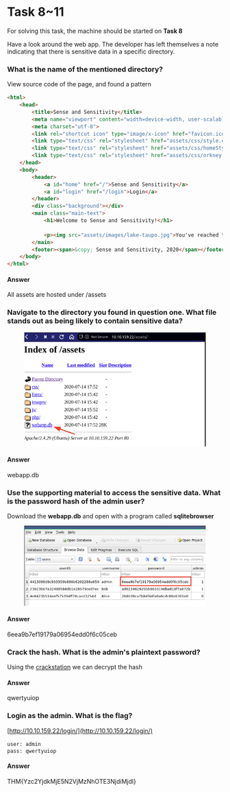# Task 8\~11

For solving this task, the machine should be started on **Task 8**

Have a look around the web app. The developer has left themselves a note indicating that there is sensitive data in a specific directory.

### What is the name of the mentioned directory? <a href="#what-is-the-name-of-the-mentioned-directory" id="what-is-the-name-of-the-mentioned-directory"></a>

View source code of the page, and found a pattern

```html
<html>
	<head>
		<title>Sense and Sensitivity</title>
		<meta name="viewport" content="width=device-width, user-scalable=no">
		<meta charset="utf-8">
		<link rel="shortcut icon" type="image/x-icon" href="favicon.ico">
		<link type="text/css" rel="stylesheet" href="assets/css/style.css">
		<link type="text/css" rel="stylesheet" href="assets/css/homeStyle.css">
		<link type="text/css" rel="stylesheet" href="assets/css/orkney.css">
	</head>
	<body>
		<header>
			<a id="home" href="/">Sense and Sensitivity</a>
			<a id="login" href="/login">Login</a>
		</header>
		<div class="background"></div>
		<main class="main-text">
			<h1>Welcome to Sense and Sensitivity!</h1>
				
			<p><img src="assets/images/lake-taupo.jpg">You've reached the future world number one in all things therapeutic. We are a startup organisation based in Taupo, New Zealand. Our location near the stunning Lake Taupo lends itself perfectly to our ideology: all mental maladies are curable, you just need to know how! We draw a great deal of inspiration from the genius of Jane Austin, whose great work servers as a beacon from a simpler time.<br> Whilst we are currently still in our beta phase, our aim is ultimately to work with people who are struggling; to learn <em>with</em> them as we work together to combat the dangers of poor mental health. We aim to provide a safe and peaceful environment for those who need it. For the time being we are only accepting beta testers of the program, so please contact us <a href="mailto:beta@senseandsensitivity.xyz">here</a> if you feel like a stay with us amongst some of the most beautiful scenery in the world would be beneficial to you!</p>
		</main>
		<footer><span>&copy; Sense and Sensitivity, 2020</span></footer>
	</body>
</html>
```

#### Answer <a href="#answer" id="answer"></a>

All assets are hosted under /assets

### Navigate to the directory you found in question one. What file stands out as being likely to contain sensitive data? <a href="#navigate-to-the-directory-you-found-in-question-one-what-file-stands-out-as-being-likely-to-contain" id="navigate-to-the-directory-you-found-in-question-one-what-file-stands-out-as-being-likely-to-contain"></a>

<figure><img src="../../.gitbook/assets/image (4) (1).png" alt=""><figcaption></figcaption></figure>

#### Answer <a href="#answer-1" id="answer-1"></a>

webapp.db

### Use the supporting material to access the sensitive data. What is the password hash of the admin user? <a href="#use-the-supporting-material-to-access-the-sensitive-data-what-is-the-password-hash-of-the-admin-user" id="use-the-supporting-material-to-access-the-sensitive-data-what-is-the-password-hash-of-the-admin-user"></a>

Download the **webapp.db** and open with a program called **sqlitebrowser**

<figure><img src="../../.gitbook/assets/image (2) (1) (1).png" alt=""><figcaption></figcaption></figure>

#### Answer <a href="#answer-2" id="answer-2"></a>

6eea9b7ef19179a06954edd0f6c05ceb

### Crack the hash. What is the admin's plaintext password? <a href="#crack-the-hash-what-is-the-admins-plaintext-password" id="crack-the-hash-what-is-the-admins-plaintext-password"></a>

Using the [crackstation](https://crackstation.net/) we can decrypt the hash

#### Answer <a href="#answer-3" id="answer-3"></a>

qwertyuiop

### Login as the admin. What is the flag? <a href="#login-as-the-admin-what-is-the-flag" id="login-as-the-admin-what-is-the-flag"></a>

[http://10.10.159.22/login/](http://10.10.159.22/login/)

```
user: admin
pass: qwertyuiop
```

#### Answer <a href="#answer-4" id="answer-4"></a>

THM{Yzc2YjdkMjE5N2VjMzNhOTE3NjdiMjdl}
